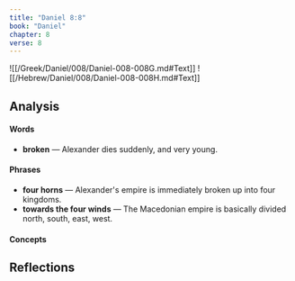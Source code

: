 ```yaml
---
title: "Daniel 8:8"
book: "Daniel"
chapter: 8
verse: 8
---
```

![[/Greek/Daniel/008/Daniel-008-008G.md#Text]]
![[/Hebrew/Daniel/008/Daniel-008-008H.md#Text]]

## Analysis

#### Words
- **broken** — Alexander dies suddenly, and very young.

#### Phrases
- **four horns** — Alexander's empire is immediately broken up into four kingdoms.
- **towards the four winds** — The Macedonian empire is basically divided north, south, east, west.

#### Concepts

## Reflections
